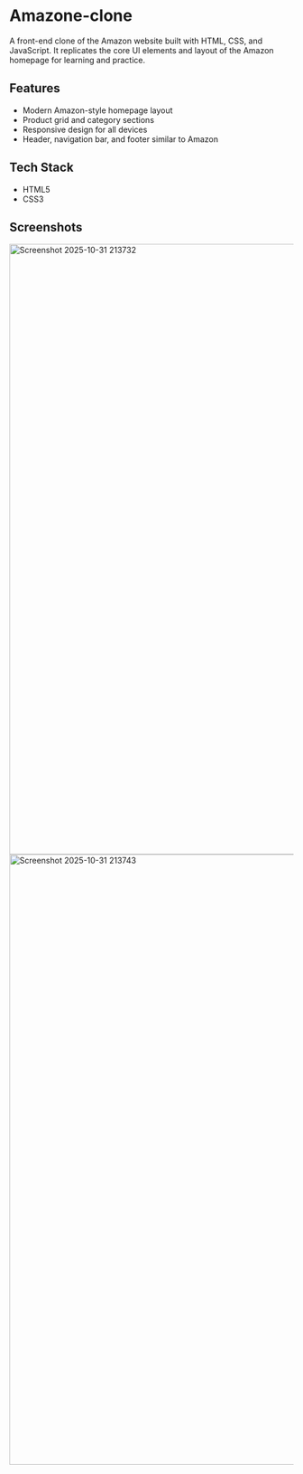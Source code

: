 # Amazone-clone

A front-end clone of the Amazon website built with HTML, CSS, and JavaScript. It replicates the core UI elements and layout of the Amazon homepage for learning and practice.

## Features
- Modern Amazon-style homepage layout
- Product grid and category sections
- Responsive design for all devices
- Header, navigation bar, and footer similar to Amazon

## Tech Stack
- HTML5  
- CSS3    

## Screenshots
<img width="1920" height="1080" alt="Screenshot 2025-10-31 213732" src="https://github.com/user-attachments/assets/b2367c3a-61f2-4b41-bf98-8db1950135d7" />
<img width="1920" height="1080" alt="Screenshot 2025-10-31 213743" src="https://github.com/user-attachments/assets/e1de68e5-0056-4760-af23-69d7438f2825" />



